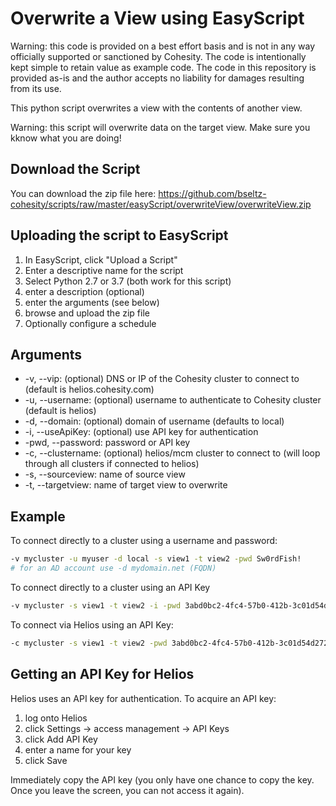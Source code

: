 # Overwrite a View using EasyScript

Warning: this code is provided on a best effort basis and is not in any way officially supported or sanctioned by Cohesity. The code is intentionally kept simple to retain value as example code. The code in this repository is provided as-is and the author accepts no liability for damages resulting from its use.

This python script overwrites a view with the contents of another view.

Warning: this script will overwrite data on the target view. Make sure you kknow what you are doing!

## Download the Script

You can download the zip file here: <https://github.com/bseltz-cohesity/scripts/raw/master/easyScript/overwriteView/overwriteView.zip>

## Uploading the script to EasyScript

1. In EasyScript, click "Upload a Script"
2. Enter a descriptive name for the script
3. Select Python 2.7 or 3.7 (both work for this script)
4. enter a description (optional)
5. enter the arguments (see below)
6. browse and upload the zip file
7. Optionally configure a schedule

## Arguments

* -v, --vip: (optional) DNS or IP of the Cohesity cluster to connect to (default is helios.cohesity.com)
* -u, --username: (optional) username to authenticate to Cohesity cluster (default is helios)
* -d, --domain: (optional) domain of username (defaults to local)
* -i, --useApiKey: (optional) use API key for authentication
* -pwd, --password: password or API key
* -c, --clustername: (optional) helios/mcm cluster to connect to (will loop through all clusters if connected to helios)
* -s, --sourceview: name of source view
* -t, --targetview: name of target view to overwrite

## Example

To connect directly to a cluster using a username and password:

```bash
-v mycluster -u myuser -d local -s view1 -t view2 -pwd Sw0rdFish!
# for an AD account use -d mydomain.net (FQDN)
```

To connect directly to a cluster using an API Key

```bash
-v mycluster -s view1 -t view2 -i -pwd 3abd0bc2-4fc4-57b0-412b-3c01d54d2727
```

To connect via Helios using an API Key:

```bash
-c mycluster -s view1 -t view2 -pwd 3abd0bc2-4fc4-57b0-412b-3c01d54d2727
```

## Getting an API Key for Helios

Helios uses an API key for authentication. To acquire an API key:

1. log onto Helios
2. click Settings -> access management -> API Keys
3. click Add API Key
4. enter a name for your key
5. click Save

Immediately copy the API key (you only have one chance to copy the key. Once you leave the screen, you can not access it again).
